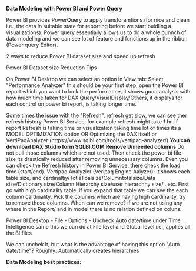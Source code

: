 
<b>Data Modeling with Power BI and Power Query</b>
<p>Power BI provides PowerQuery to apply transforamtions 
(for nice and clean i.e., the data in suitable state for reporting before we start buidling a 
visualizations). Power query essentially allows us to do a whole bunnch of data modeling and we can see 
lot of feature and functions up in the ribbon (Power query Editor).
</p>

<p>
2 ways to reduce Power BI dataset size and speed up refresh
<p> Power BI Dataset size Reduction Tips</p>
      <p>
      On Power BI Desktop we can select an option in View tab: 
      Select "Performance Analyzer" this should be your first step, open the Power BI report which you want to 
      look the performance, it shows good analysis with how much time taken for DAX Query/VisualDisplay/Others, it dispalys for each control
      on power bi report, is taking longer time.
      </p>
      Some times the issue with the "Refresh", refresh get slow, we can see ther refresh history Power BI Service,
      for example refresh might take 1 hr. If report Refresh is taking time or visualization taking time lot of times its a MODEL OPTIMIZATION option
      OR Optimizing the DAX itself or VertiPaqAnalyzer (https://www.sqlbi.com/tools/vertipaq-analyzer/)
      <b> You can download DAX Studio form SQLBI.COM</b>
      <b>Remove Unneeded columns</b> Do not pull those columns which are not used. Then check the power bi file size its drastically reduced after removing unnecessary columns. Even you can check the Refresh history in Power BI Service, there check the load time (start/end).
      Vertipaq Analyzier (Veripaq Engine Aalyzer): It shows each table size, and cardinaltiy/TotlaTbalsize/Columntotalsize/Data size/Dictionary size/Column Hierarchy size/user hierarchhy size/...etc. 
      First go with high cardinality table, if you expand that table we can see the each column cardinality. Pick the columns which are having high cardinality, try to remove those columns. When can we remove? if we are not using any where in the Report/ and in model there is no relation defined on coluns.
</p>
<p>
<p> Power BI Desktop - File - Options - Uncheck Auto date/time under Time Intelligence 
same this we can do at File level and Global level i.e., applies all the BI files

We can unchek it, but what is the advantage of having this option "Auto date/time"?
Roughly: Automatically creates hierarchies  
</p>
<b> Data Modeling best practices:<b/>
</p>
